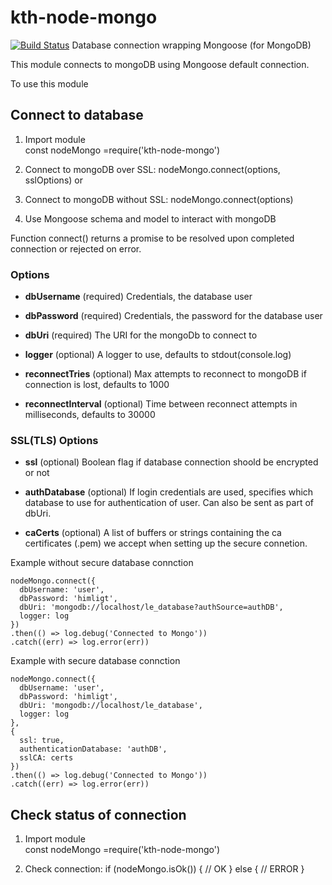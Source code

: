 # kth-node-mongo
[![Build Status](https://travis-ci.org/KTH/kth-node-mongo.svg?branch=master)](https://travis-ci.org/KTH/kth-node-mongo)
Database connection wrapping Mongoose (for MongoDB)

This module connects to mongoDB using Mongoose default connection.

To use this module

## Connect to database

1. Import module  
    const nodeMongo =require('kth-node-mongo')

1. Connect to mongoDB over SSL: 
    nodeMongo.connect(options, sslOptions) or

1. Connect to mongoDB without SSL: 
    nodeMongo.connect(options)

1. Use Mongoose schema and model to interact with mongoDB

Function connect() returns a promise to be resolved upon completed connection or rejected on error.



### Options

*  **dbUsername** (required)
    Credentials, the database user
  
*  **dbPassword** (required)
    Credentials, the password for the database user
  
*  **dbUri** (required)
    The URI for the mongoDb to connect to
  
*  **logger** (optional)
    A logger to use, defaults to stdout(console.log)
    
*   **reconnectTries** (optional)
    Max attempts to reconnect to mongoDB if connection is lost, defaults to 1000

*   **reconnectInterval** (optional)
    Time between reconnect attempts in milliseconds, defaults to 30000

### SSL(TLS) Options

*  **ssl** (optional)
    Boolean flag if database connection shoold be encrypted or not
  
*  **authDatabase** (optional)
    If login credentials are used, specifies which database to use for authentication of user. Can also be sent as part of dbUri.
  
*  **caCerts** (optional)
    A list of buffers or strings containing the ca certificates (.pem) we accept when setting up the secure connetion.


Example without secure database connction

    nodeMongo.connect({
      dbUsername: 'user',
      dbPassword: 'himligt',
      dbUri: 'mongodb://localhost/le_database?authSource=authDB',
      logger: log
    })
    .then(() => log.debug('Connected to Mongo'))
    .catch((err) => log.error(err))

Example with secure database connction

    nodeMongo.connect({
      dbUsername: 'user',
      dbPassword: 'himligt',
      dbUri: 'mongodb://localhost/le_database',
      logger: log
    },
    {
      ssl: true,
      authenticationDatabase: 'authDB',
      sslCA: certs
    })
    .then(() => log.debug('Connected to Mongo'))
    .catch((err) => log.error(err))

## Check status of connection

1. Import module  
    const nodeMongo =require('kth-node-mongo')

1. Check connection: 
    if (nodeMongo.isOk()) {
        // OK
    } else {
        // ERROR
    }


